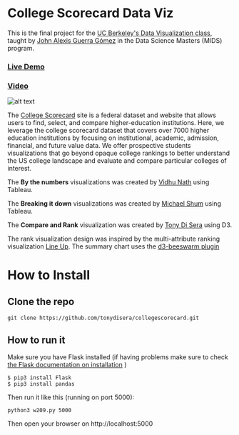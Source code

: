 College Scorecard Data Viz
=====

This is the final project for the [UC Berkeley's Data Visualization class](https://datascience.berkeley.edu/academics/curriculum/data-visualization), taught by [John Alexis Guerra Gómez](https://johnguerra.co/) in the Data Science Masters (MIDS) program.  

### [Live Demo](http://people.ischool.berkeley.edu/~tonydisera/w209/)
   
### [Video](https://www.youtube.com/watch?v=Q4u2v-RxeMI&feature=youtu.be)

![alt text](https://github.com/tonydisera/collegescorecard/blob/master/videos/collegescorecard.gif)

            
The [College Scorecard](https://collegescorecard.ed.gov/) site is a federal
dataset and website that allows users to find, select, and compare higher-education institutions.
Here, we leverage the college scorecard dataset that covers over
7000 higher education institutions by focusing on institutional, academic, admission, financial, and future
value data.
We offer prospective students visualizations that go beyond opaque college rankings to better understand the US college landscape and evaluate and compare particular colleges of interest.

The **By the numbers** visualizations was created by [Vidhu Nath](https://www.ischool.berkeley.edu/people/vidhu-nath#profile-main) using Tableau.  

The **Breaking it down** visualizations was created by [Michael Shum](https://www.ischool.berkeley.edu/people/michael-shum#profile-main) using Tableau.  

The **Compare and Rank** visualization was created by [Tony Di Sera](https://www.ischool.berkeley.edu/people/tony-di-sera#profile-main) using D3. 

The rank visualization design was inspired by the  multi-attribute ranking visualization [Line Up](https://caleydo.org/tools/lineup/).  The summary chart uses the [d3-beeswarm plugin](https://github.com/Kcnarf/d3-beeswarm")


How to Install
======

## Clone the repo

```
git clone https://github.com/tonydisera/collegescorecard.git
```


## How to run it

Make sure you have Flask installed (if having problems make sure to check [the Flask documentation on installation](http://flask.pocoo.org/docs/1.0/installation/) )

```
$ pip3 install Flask
$ pip3 install pandas
```

Then run it like this  (running on port 5000):

```
python3 w209.py 5000
```

Then open your browser on http://localhost:5000

